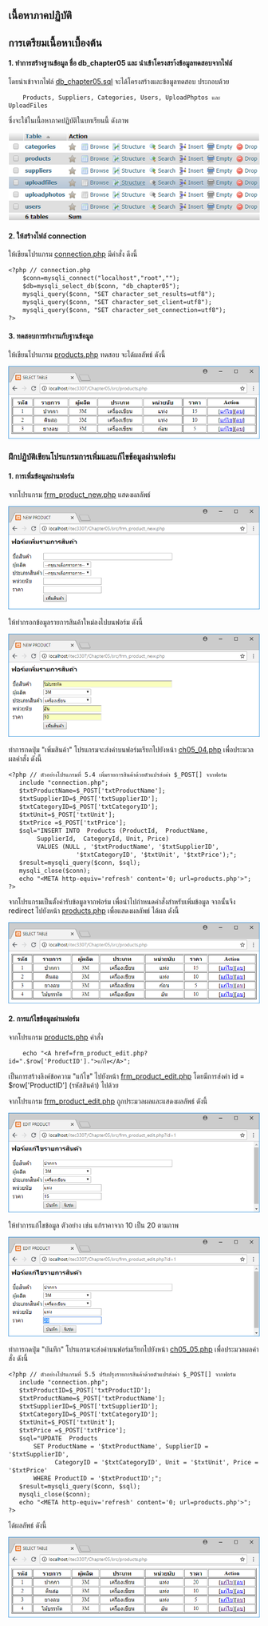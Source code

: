 ## เนื้อหาภาคปฏิบัติ
## การเตรียมเนื้อหาเบื้องต้น
#### 1. ทำการสร้างฐานข้อมูล ชื่อ db_chapter05 และ นำเข้าโครงสรา้งข้อมูลทดสอบจากไฟล์ 

โดยนำเข้าจากไฟล์ [db_chapter05.sql](src/db_chapter05.sql) จะได้โครงสร้างและข้อมูลทดสอบ ประกอบด้วย
```
    Products, Suppliers, Categories, Users, UploadPhptos และ UploadFiles 
```

ซึ่งจะใช้ในเนื้อหาภาคปฏิบัติในบทเรียนนี้ ดังภาพ

<img src=output/db_chapter05.png>

#### 2. ให้สร้างไฟล์ connection

ให้เขียนโปรแกรม [connection.php](src/connection.php) มีคำสั่ง ดีงนี้
```
<?php // connection.php
    $conn=mysqli_connect("localhost","root","");
    $db=mysqli_select_db($conn, "db_chapter05");
    mysqli_query($conn, "SET character_set_results=utf8");
    mysqli_query($conn, "SET character_set_client=utf8");
    mysqli_query($conn, "SET character_set_connection=utf8");
?>
```

#### 3. ทดสอบการทำงานกับฐานข้อมูล

ให้เขียนโปรแกรม [products.php](src/products.php) ทดสอบ จะได้ผลลัพธ์ ดังนี้

<img src=output/products.png>

### ฝึกปฏิบัติเขียนโปรแกรมการเพิ่มและแก้ไขข้อมูลผ่านฟอร์ม
#### 1. การเพิ่มข้อมูลผ่านฟอร์ม

จากโปรแกรม [frm_product_new.php](src/frm_product_new.php) แสดงผลลัพธ์

<img src=output/frm_product_new.png>

ให้ทำกรอกข้อมูลรายการสินค้าใหม่ลงไปบนฟอร์ม ดังนี้

<img src=output/frm_product_new2.png>

ทำการกดปุ่ม "เพิ่มสินค้า" โปรแกรมจะส่งค่าบนฟอร์มเรียกไปยังหน้า [ch05_04.php](src/ch05_04.php) เพื่อประมวลผลคำสั่ง ดังนี้

```
<?php // ตัวอย่างโปรแกรมที่ 5.4 เพิ่มรายการสินค้าด้วยตัวแปรส่งค่า $_POST[] จากฟอร์ม
   include "connection.php";
   $txtProductName=$_POST['txtProductName'];
   $txtSupplierID=$_POST['txtSupplierID'];
   $txtCategoryID=$_POST['txtCategoryID']; 
   $txtUnit=$_POST['txtUnit']; 
   $txtPrice =$_POST['txtPrice']; 
   $sql="INSERT INTO  Products (ProductId,  ProductName, 
        SupplierId,  CategoryId, Unit, Price) 
        VALUES (NULL , '$txtProductName', '$txtSupplierID',
                   '$txtCategoryID', '$txtUnit', '$txtPrice');";
   $result=mysqli_query($conn, $sql); 
   mysqli_close($conn);
   echo "<META http-equiv='refresh' content='0; url=products.php'>";
?>
```

จากโปรแกรมเป็นตั้งค่ารับข้อมูลจากฟอร์ม เพื่อนำไปกำหนดคำสั่งสำหรับเพิ่มข้อมูล 
จากนั้นจึง redirect ไปยังหน้า [products.php](src/products.php) เพื่อแสดงผลลัพธ์ ได้ผล ดังนี้

<img src=output/ch05_04.png>

#### 2. การแก้ไขข้อมูลผ่านฟอร์ม

จากโปรแกรม [products.php](src/products.php) คำสั่ง 

```
    echo "<A href=frm_product_edit.php?id=".$row['ProductID'].">แก้ไข</A>";
```

เป็นการสร้างลิงค์ข้อความ "แก้ไข" ไปยังหน้า [frm_product_edit.php](src/frm_product_edit.php) 
โดยมีการส่งค่า id = $row['ProductID'] (รหัสสินค้า) ไปด้วย

จากโปรแกรม [frm_product_edit.php](src/frm_product_edit.php) ถูกประมวลผลและแสดงผลลัพธ์ ดังนี้

<img src=output/frm_product_edit.png>

ให้ทำการแก้ไขข้อมูล ตัวอย่าง เช่น แก้ราคาจาก 10 เป็น 20 ตามภาพ

<img src=output/frm_product_edit2.png>

ทำการกดปุ่ม "บันทึก" โปรแกรมจะส่งค่าบนฟอร์มเรียกไปยังหน้า [ch05_05.php](src/ch05_05.php) เพื่อประมวลผลคำสั่ง ดังนี้

```
<?php // ตัวอย่างโปรแกรมที่ 5.5 ปรับปรุงรายการสินค้าด้วยตัวแปรส่งค่า $_POST[] จากฟอร์ม
   include "connection.php";
   $txtProductID=$_POST['txtProductID']; 
   $txtProductName=$_POST['txtProductName']; 
   $txtSupplierID=$_POST['txtSupplierID']; 
   $txtCategoryID=$_POST['txtCategoryID']; 
   $txtUnit=$_POST['txtUnit']; 
   $txtPrice =$_POST['txtPrice']; 
   $sql="UPDATE  Products 
       SET ProductName = '$txtProductName', SupplierID = '$txtSupplierID',
             CategoryID = '$txtCategoryID', Unit = '$txtUnit', Price = '$txtPrice' 
       WHERE ProductID = '$txtProductID';";
   $result=mysqli_query($conn, $sql); 
   mysqli_close($conn);
   echo "<META http-equiv='refresh' content='0; url=products.php'>";
?>
```

ได้ผลลัพธ์ ดังนี้

<img src=output/ch05_05.png>